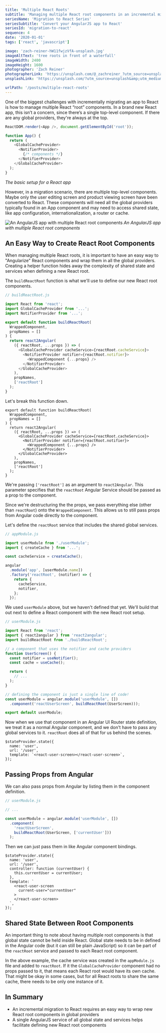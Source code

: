 ```yaml
---
title: 'Multiple React Roots'
subtitle: 'Managing multiple React root components in an incremental migration'
seriesName: 'Migration to React Series'
seriesSubtitle: 'Convert your AngularJS app to React'
seriesId: 'migration-to-react'
sequence: 4
date: '2020-01-01'
tags: ['react', 'javascript']

image: 'zach-reiner-hW11fwjzVfA-unsplash.jpg'
imageAltText: 'tree roots in front of a waterfall'
imageWidth: 2400
imageHeight: 1600
photographer: 'Zach Reiner'
photographerLink: 'https://unsplash.com/@_zachreiner_?utm_source=unsplash&amp;utm_medium=referral&amp;utm_content=creditCopyText'
unsplashLink: 'https://unsplash.com/?utm_source=unsplash&amp;utm_medium=referral&amp;utm_content=creditCopyText'

urlPath: '/posts/multiple-react-roots'
---
```


One of the biggest challenges with incrementally migrating an app to
React is how to manage multiple React “root” components. In a brand
new React app, this isn’t a concern, since there’s a single
top-level component. If there are any global providers, they're
always at the top.

<!-- prettier-ignore -->
```javascript
ReactDOM.render(<App />, document.getElementById('root'));

function App() {
  return (
    <GlobalCacheProvider>
      <NotifierProvider>
        {/* components */}
      </NotifierProvider>
    </GlobalCacheProvider>
  );
}
```

_The basic setup for a React app_

However, in a migration scenario, there are multiple top-level
components. Maybe only the user editing screen and product viewing
screen have been converted to React. These components will need all
the global providers typically found in an App component and may
need to access shared state, like app configuration,
internationalization, a router or cache.

![An AngularJS app with multiple React root components](/images/reactRootDiagram.png)
_An AngularJS app with multiple React root components_

## An Easy Way to Create React Root Components

When managing multiple React roots, it is important to have an easy
way to "Angularize" React components and wrap them in all the global
providers. Creating a helper function hides away the complexity of
shared state and services when defining a new React root.

The `buildReactRoot` function is what we'll use to define our new
React root components.

```javascript
// buildReactRoot.js

import React from 'react';
import GlobalCacheProvider from '...';
import NotifierProvider from '...';

export default function buildReactRoot(
  WrappedComponent,
  propNames = []
) {
  return react2Angular(
    ({ reactRoot, ...props }) => (
      <GlobalCacheProvider cacheService={reactRoot.cacheService}>
        <NotifierProvider notifier={reactRoot.notifier}>
          <WrappedComponent {...props} />
        </NotifierProvider>
      </GlobalCacheProvider>
    ),
    propNames,
    ['reactRoot']
  );
}
```

Let's break this function down.

```javascript{6,9,14}
export default function buildReactRoot(
  WrappedComponent,
  propNames = []
) {
  return react2Angular(
    ({ reactRoot, ...props }) => (
      <GlobalCacheProvider cacheService={reactRoot.cacheService}>
        <NotifierProvider notifier={reactRoot.notifier}>
          <WrappedComponent {...props} />
        </NotifierProvider>
      </GlobalCacheProvider>
    ),
    propNames,
    ['reactRoot']
  );
}
```

We're passing `['reactRoot']` as an argument to `react2Angular`.
This parameter specifies that the `reactRoot` Angular Service should
be passed as a prop to the component.

Since we're destructuring the the props, we pass everything else
(other than `reactRoot`) onto the `WrappedComponent`. This allows us
to still pass props from Angular code directly to the component.

Let's define the `reactRoot` service that includes the shared global
services.

```javascript
// appModule.js

import userModule from './userModule';
import { createCache } from '...';

const cacheService = createCache();

angular
  .module('app', [userModule.name])
  .factory('reactRoot', (notifier) => {
    return {
      cacheService,
      notifier,
    };
  });
```

We used `userModule` above, but we haven't defined that yet. We'll
build that out next to define a React component with the new React
root setup.

```javascript
// userModule.js

import React from 'react';
import { react2angular } from 'react2angular';
import buildReactRoot from './buildReactRoot';

// a component that uses the notifier and cache providers
function UserScreen() {
  const notifier = useNotifier();
  const cache = useCache();

  return (
    // ...
  );
}

// defining the component is just a single line of code!
const userModule = angular.module('userModule', [])
  .component('reactUserScreen', buildReactRoot(UserScreen)));

export default userModule;
```

Now when we use that component in an Angular UI Router state
definition, we treat it as a normal Angular component, and we don't
have to pass any global services to it. `reactRoot` does all of that
for us behind the scenes.

```javascript{4}
$stateProvider.state({
  name: 'user',
  url: '/user',
  template: `<react-user-screen></react-user-screen>`,
});
```

## Passing Props from Angular

We can also pass props from Angular by listing them in the component
definition.

```javascript
// userModule.js

// ...

const userModule = angular.module('userModule', [])
  .component(
    'reactUserScreen',
    buildReactRoot(UserScreen, ['currentUser']))
  );

```

Then we can just pass them in like Angular component bindings.

```javascript{5,9}
$stateProvider.state({
  name: 'user',
  url: '/user',
  controller: function (currentUser) {
    this.currentUser = currentUser;
  },
  template: `
    <react-user-screen
      current-user="currentUser"
    >
    </react-user-screen>
  `,
});
```

## Shared State Between Root Components

An important thing to note about having multiple root components is
that global state cannot be held inside React. Global state needs to
be in defined in the Angular code (but it can still be plain
JavaScript) so it can be part of the `reactRoot` service and passed
to each React root component.

In the above example, the cache service was created in the
`appModule.js` file and added to `reactRoot`. If it the
`GlobalCacheProvider` component had no props passed to it, that
means each React root would have its own cache. That might be okay
in some cases, but for all React roots to share the same cache,
there needs to be only one instance of it.

## In Summary

- An incremental migration to React requires an easy way to wrap new
  React root components in global providers
- A single AngularJS service of all global state and services helps
  facilitate defining new React root components
